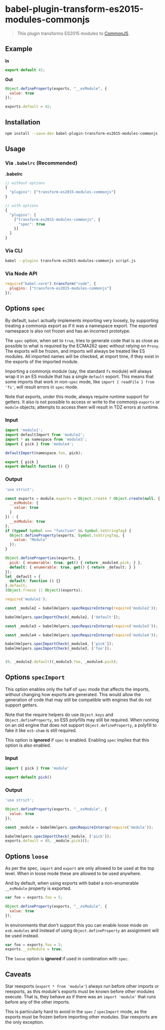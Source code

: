 # babel-plugin-transform-es2015-modules-commonjs

> This plugin transforms ES2015 modules to [CommonJS](http://wiki.commonjs.org/wiki/Modules/1.1).

## Example

**In**

```javascript
export default 42;
```

**Out**

```javascript
Object.defineProperty(exports, "__esModule", {
  value: true
});

exports.default = 42;
```

## Installation

```sh
npm install --save-dev babel-plugin-transform-es2015-modules-commonjs
```

## Usage

### Via `.babelrc` (Recommended)

**.babelrc**

```js
// without options
{
  "plugins": ["transform-es2015-modules-commonjs"]
}

// with options
{
  "plugins": [
    ["transform-es2015-modules-commonjs", {
      "spec": true
    }]
  ]
}
```

### Via CLI

```sh
babel --plugins transform-es2015-modules-commonjs script.js
```

### Via Node API

```javascript
require("babel-core").transform("code", {
  plugins: ["transform-es2015-modules-commonjs"]
});
```

## Options `spec`

By default, `babel` actually implements importing very loosely, by
supporting treating a commonjs export as if it was a namespace export.
The exported namespace is also not frozen and has an incorrect prototype.

The `spec` option, when set to `true`, tries to generate code that is as
close as possible to what is required by the ECMA262 spec without relying
on `Proxy`. The exports will be frozen, and imports will always be treated
like ES modules. All imported names will be checked, at import time, if
they exist in the exports of the imported module.

Importing a commonjs module (say, the standard `fs` module) will always
wrap it in an ES module that has a single `default` export. This means that
some imports that work in non-`spec` mode, like `import { readFile } from 'fs'`,
will result errors in `spec` mode.

Note that exports, under this mode, always require runtime support for
getters. It also is not possible to access or write to the commonjs
`exports` or `module` objects; attempts to access them will result in
TDZ errors at runtime.

### Input

```javascript
import 'module1';
import defaultImport from 'module2';
import * as namespace from 'module3';
import { pick } from 'module4';

defaultImport(namespace.foo, pick);

export { pick }
export default function () {}
```

### Output

```javascript
'use strict';

const exports = module.exports = Object.create ? Object.create(null, {
  __esModule: {
    value: true
  }
}) : {
  __esModule: true
};
if (typeof Symbol === "function" && Symbol.toStringTag) {
  Object.defineProperty(exports, Symbol.toStringTag, {
    value: "Module"
  });
}

Object.defineProperties(exports, {
  pick: { enumerable: true, get() { return _module4.pick; } },
  default: { enumerable: true, get() { return _default; } }
});
let _default = {
  default: function () {}
}.default;
(Object.freeze || Object)(exports);

require('module1');

const _module2 = babelHelpers.specRequireInterop(require('module2'));

babelHelpers.specImportCheck(_module2, ['default']);

const _module3 = babelHelpers.specRequireInterop(require('module3'));

const _module4 = babelHelpers.specRequireInterop(require('module4'));

babelHelpers.specImportCheck(_module4, ['pick']);
babelHelpers.specImportCheck(_module3, ['foo']);


(0, _module2.default)(_module3.foo, _module4.pick);
```

## Options `specImport`

This option enables only the half of `spec` mode that affects the imports, without
changing how exports are generated. This would allow the generation of code that
may still be compatible with engines that do not support getters.

Note that the require helpers do use `Object.keys` and `Object.defineProperty`, so
ES5 polyfills may still be required. When running on an old engine that does not support
`Object.defineProperty`, a polyfill to fake it like `es5-sham` is still required.

This option is **ignored** if `spec` is enabled. Enabling `spec` implies that this
option is also enabled.

### Input

```javascript
import { pick } from 'module'

export default pick()
```

### Output

```javascript
'use strict';

Object.defineProperty(exports, "__esModule", {
  value: true
});

const _module = babelHelpers.specRequireInterop(require('module'));

babelHelpers.specImportCheck(_module, ['pick']);
exports.default = (0, _module.pick)();
```

## Options `loose`

As per the spec, `import` and `export` are only allowed to be used at the top
level. When in loose mode these are allowed to be used anywhere.

And by default, when using exports with babel a non-enumerable `__esModule` property
is exported.

```javascript
var foo = exports.foo = 5;

Object.defineProperty(exports, "__esModule", {
  value: true
});
```

In environments that don't support this you can enable loose mode on `es6.modules`
and instead of using `Object.defineProperty` an assignment will be used instead.

```javascript
var foo = exports.foo = 5;
exports.__esModule = true;
```

The `loose` option is **ignored** if used in combination with `spec`.

## Caveats

Star reexports (`export * from 'module'`) always run before other imports or
reexports, as this module's exports must be known before other modules execute.
That is, they behave as if there was an `import 'module'` that runs before any
of the other imports.

This is particularly hard to avoid in the `spec` / `specImport` mode, as the
exports must be frozen before importing other modules. Star reexports are the
only exception.
